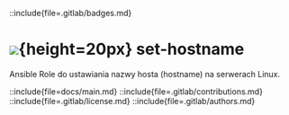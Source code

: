 ::include{file=.gitlab/badges.md}
# ![](https://gitlab.com/pl.rachuna-net/infrastructure/terraform/modules/gitlab-project/-/raw/main/images/linux.png){height=20px} set-hostname

Ansible Role do ustawiania nazwy hosta (hostname) na serwerach Linux.

::include{file=docs/main.md}
::include{file=.gitlab/contributions.md}
::include{file=.gitlab/license.md}
::include{file=.gitlab/authors.md}

